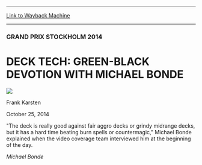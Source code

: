 
---
[Link to Wayback Machine](https://web.archive.org/web/20141027212804/http://magic.wizards.com/en/events/coverage/gpsto14/deck-tech-green-black-devotion-michael-bonde-2014-10-25)

[_metadata_:description]:- "`The deck is really good against fair aggro decks or grindy midrange decks, but it has a hard time beating burn spells or countermagic,` Michael Bonde explained when the video coverage team interviewed him at the beginning of the day.   Michael Bonde"
[_metadata_:generator]:- "Drupal 7 (http://drupal.org)"
[_metadata_:node]:- "291226"
[_metadata_:publish_date]:- "2014-10-25"
[_metadata_:source]:- "div-main"
[_metadata_:title]:- "DECK TECH: GREEN-BLACK DEVOTION WITH MICHAEL BONDE"
[_metadata_:wayback_capture_timestamp]:- "2014-10-27 21:28:04"
[_metadata_:wayback_raw_url]:- "https://web.archive.org/web/20141027212804id_/http://magic.wizards.com/en/events/coverage/gpsto14/deck-tech-green-black-devotion-michael-bonde-2014-10-25"
[_metadata_:wayback_url]:- "http://magic.wizards.com/en/events/coverage/gpsto14/deck-tech-green-black-devotion-michael-bonde-2014-10-25"
---





### GRAND PRIX STOCKHOLM 2014


DECK TECH: GREEN-BLACK DEVOTION WITH MICHAEL BONDE
==================================================



![](https://media.magic.wizards.com/styles/auth_small/public/images/person/authorpic_FrankKarsten.jpg)

Frank Karsten




October 25, 2014
 










"The deck is really good against fair aggro decks or grindy midrange decks, but it has a hard time beating burn spells or countermagic," Michael Bonde explained when the video coverage team interviewed him at the beginning of the day. 




*Michael Bonde*




  






 
 




  







